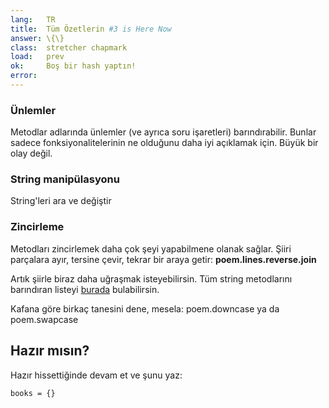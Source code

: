 ```yaml
---
lang:   TR
title:  Tüm Özetlerin #3 is Here Now
answer: \{\}
class:  stretcher chapmark
load:   prev
ok:     Boş bir hash yaptın!
error:
---
```


### Ünlemler
Metodlar adlarında ünlemler (ve ayrıca soru işaretleri) barındırabilir.
Bunlar sadece fonksiyonalitelerinin ne olduğunu daha iyi açıklamak için. Büyük bir olay değil.

### String manipülasyonu
String'leri ara ve değiştir

### Zincirleme
Metodları zincirlemek daha çok şeyi yapabilmene olanak sağlar. Şiiri parçalara ayır, tersine çevir, tekrar bir araya getir:
__poem.lines.reverse.join__

Artık şiirle biraz daha uğraşmak isteyebilirsin. Tüm string metodlarını barındıran listeyi
<a href="http://ruby-doc.org/core/classes/String.html" target="_blank">burada</a> bulabilirsin.

Kafana göre birkaç tanesini dene, mesela: poem.downcase ya da poem.swapcase

## Hazır mısın?
Hazır hissettiğinde devam et ve şunu yaz:

    books = {}
